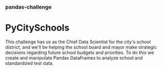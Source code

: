 ### pandas-challenge
# PyCitySchools
This challenge has us as the Chief Data Scientist for the city's school district, and we'll be helping the school board and mayor make strategic decisions regarding future school budgets and priorities. To do this we create and manipulate Pandas DataFrames to analyze school and standardized test data.